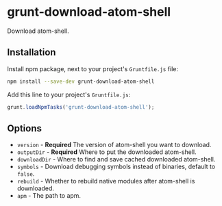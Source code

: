 # grunt-download-atom-shell

Download atom-shell.

## Installation

Install npm package, next to your project's `Gruntfile.js` file:

```sh
npm install --save-dev grunt-download-atom-shell
```

Add this line to your project's `Gruntfile.js`:

```js
grunt.loadNpmTasks('grunt-download-atom-shell');
```

## Options

* `version` - **Required** The version of atom-shell you want to download.
* `outputDir` - **Required** Where to put the downloaded atom-shell.
* `downloadDir` - Where to find and save cached downloaded atom-shell.
* `symbols` - Download debugging symbols instead of binaries, default to `false`.
* `rebuild` - Whether to rebuild native modules after atom-shell is downloaded.
* `apm` - The path to apm.
